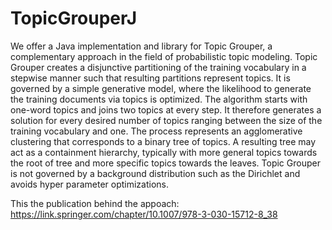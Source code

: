 # TopicGrouperJ
We offer a Java implementation and library for Topic Grouper, a complementary approach in the field of
probabilistic topic modeling.  Topic Grouper creates a disjunctive
partitioning of the training vocabulary in a stepwise manner such that
resulting partitions represent topics.  It is governed by a simple
generative model, where the likelihood to generate the training
documents via topics is optimized.  The algorithm starts with one-word
topics and joins two topics at every step. It therefore generates a
solution for every desired number of topics ranging between the size
of the training vocabulary and one. The process represents an
agglomerative clustering that corresponds to a binary tree of topics. A
resulting tree may act as a containment hierarchy, typically with more
general topics towards the root of tree and more specific topics
towards the leaves. Topic Grouper is not governed by a background
distribution such as the Dirichlet and avoids hyper parameter
optimizations.

This the publication behind the appoach:
https://link.springer.com/chapter/10.1007/978-3-030-15712-8_38

